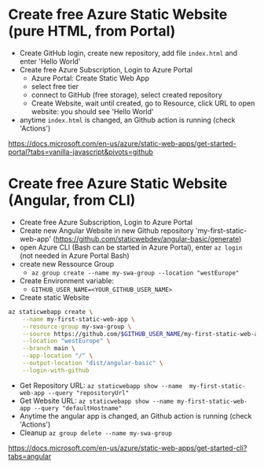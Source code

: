 # Create free Azure Static Website (pure HTML, from Portal)

- Create GitHub login, create new repository, add file `index.html` and enter 'Hello World'
- Create free Azure Subscription, Login to Azure Portal
  - Azure Portal: Create Static Web App
  - select free tier
  - connect to GitHub (free storage), select created repository
  - Create Website, wait until created, go to Resource, click URL to open website: you should see 'Hello World'
- anytime `index.html` is changed, an Github action is running (check 'Actions')

<https://docs.microsoft.com/en-us/azure/static-web-apps/get-started-portal?tabs=vanilla-javascript&pivots=github>

# Create free Azure Static Website (Angular, from CLI)

- Create free Azure Subscription, Login to Azure Portal
- Create new Angular Website in new Github repository 'my-first-static-web-app' (<https://github.com/staticwebdev/angular-basic/generate>)
- open Azure CLI (Bash can be started in Azure Portal), enter `az login` (not needed in Azure Portal Bash)
- create new Ressource Group
  - `az group create --name my-swa-group --location "westEurope"`
- Create Environment variable:
  - `GITHUB_USER_NAME=<YOUR_GITHUB_USER_NAME>`
- Create static Website

```bash
az staticwebapp create \
    --name my-first-static-web-app \
    --resource-group my-swa-group \
    --source https://github.com/$GITHUB_USER_NAME/my-first-static-web-app \
    --location "westEurope" \
    --branch main \
    --app-location "/" \
    --output-location "dist/angular-basic" \
    --login-with-github
```

- Get Repository URL: `az staticwebapp show --name  my-first-static-web-app --query "repositoryUrl"`
- Get Website URL: `az staticwebapp show --name my-first-static-web-app --query "defaultHostname"`
- Anytime the angular app is changed, an Github action is running (check 'Actions')
- Cleanup `az group delete --name my-swa-group`

<https://docs.microsoft.com/en-us/azure/static-web-apps/get-started-cli?tabs=angular>
